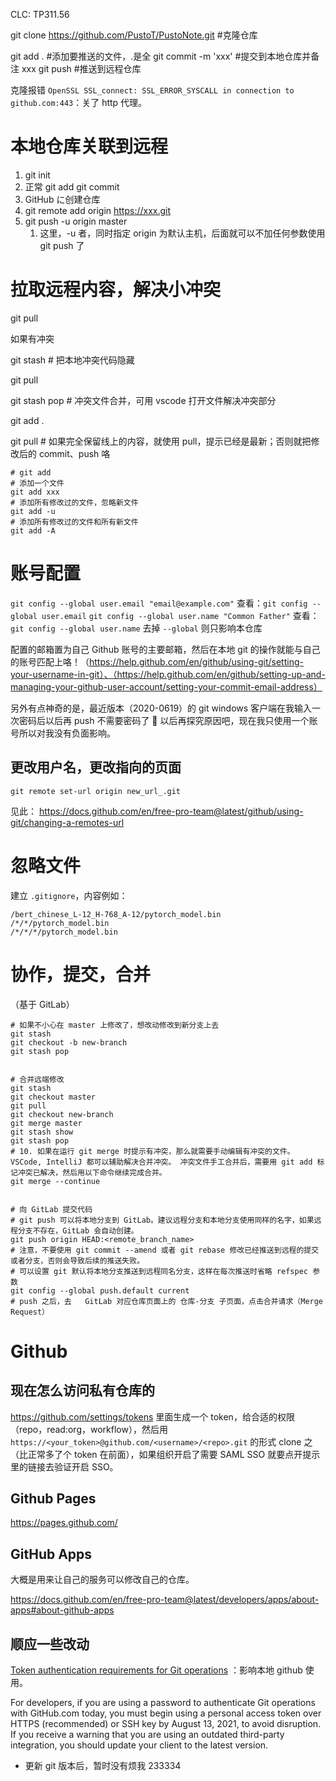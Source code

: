 CLC: TP311.56

git clone https://github.com/PustoT/PustoNote.git #克隆仓库

git add . #添加要推送的文件，.是全
git commit -m 'xxx' #提交到本地仓库并备注 xxx
git push #推送到远程仓库

克隆报错 `OpenSSL SSL_connect: SSL_ERROR_SYSCALL in connection to github.com:443`：关了 http 代理。

# 本地仓库关联到远程

1. git init
2. 正常 git add git commit
3. GitHub に创建仓库
4. git remote add origin https://xxx.git
5. git push -u origin master
   1. 这里，-u 者，同时指定 origin 为默认主机，后面就可以不加任何参数使用 git push 了

# 拉取远程内容，解决小冲突

git pull

如果有冲突

git stash # 把本地冲突代码隐藏

git pull

git stash pop # 冲突文件合并，可用 vscode 打开文件解决冲突部分

git add .

git pull # 如果完全保留线上的内容，就使用 pull，提示已经是最新；否则就把修改后的 commit、push 咯

```shell
# git add
# 添加一个文件
git add xxx
# 添加所有修改过的文件，忽略新文件
git add -u
# 添加所有修改过的文件和所有新文件
git add -A
```

# 账号配置

`git config --global user.email "email@example.com"`
查看：`git config --global user.email`
`git config --global user.name "Common Father"`
查看：`git config --global user.name`
去掉 `--global` 则只影响本仓库

配置的邮箱置为自己 Github 账号的主要邮箱，然后在本地 git 的操作就能与自己的账号匹配上咯！（https://help.github.com/en/github/using-git/setting-your-username-in-git）、（https://help.github.com/en/github/setting-up-and-managing-your-github-user-account/setting-your-commit-email-address）

另外有点神奇的是，最近版本（2020-0619）的 git windows 客户端在我输入一次密码后以后再 push 不需要密码了 🤔 以后再探究原因吧，现在我只使用一个账号所以对我没有负面影响。

## 更改用户名，更改指向的页面

`git remote set-url origin new_url_.git`

见此： https://docs.github.com/en/free-pro-team@latest/github/using-git/changing-a-remotes-url

# 忽略文件

建立 `.gitignore`，内容例如：

```
/bert_chinese_L-12_H-768_A-12/pytorch_model.bin
/*/*/pytorch_model.bin
/*/*/*/pytorch_model.bin
```

# 协作，提交，合并

（基于 GitLab）

```shell
# 如果不小心在 master 上修改了，想改动修改到新分支上去
git stash
git checkout -b new-branch
git stash pop


# 合并远端修改
git stash
git checkout master
git pull
git checkout new-branch
git merge master
git stash show
git stash pop
# 10. 如果在运行 git merge 时提示有冲突，那么就需要手动编辑有冲突的文件。VSCode, IntelliJ 都可以辅助解决合并冲突。 冲突文件手工合并后，需要用 git add 标记冲突已解决，然后用以下命令继续完成合并。
git merge --continue


# 向 GitLab 提交代码
# git push 可以将本地分支到 GitLab。建议远程分支和本地分支使用同样的名字，如果远程分支不存在，GitLab 会自动创建。
git push origin HEAD:<remote_branch_name>
# 注意，不要使用 git commit --amend 或者 git rebase 修改已经推送到远程的提交或者分支，否则会导致后续的推送失败。
# 可以设置 git 默认将本地分支推送到远程同名分支，这样在每次推送时省略 refspec 参数
git config --global push.default current
# push 之后，去   GitLab 对应仓库页面上的 仓库-分支 子页面，点击合并请求（Merge Request）
```

# Github

## 现在怎么访问私有仓库的

https://github.com/settings/tokens 里面生成一个 token，给合适的权限（repo，read:org，workflow），然后用 `https://<your_token>@github.com/<username>/<repo>.git` 的形式 clone 之（比正常多了个 token 在前面），如果组织开启了需要 SAML SSO 就要点开提示里的链接去验证开启 SSO。

## Github Pages

https://pages.github.com/

## GitHub Apps

大概是用来让自己的服务可以修改自己的仓库。

https://docs.github.com/en/free-pro-team@latest/developers/apps/about-apps#about-github-apps

## 顺应一些改动

[Token authentication requirements for Git operations](https://github.blog/2020-12-15-token-authentication-requirements-for-git-operations/) ：影响本地 github 使用。

For developers, if you are using a password to authenticate Git operations with GitHub.com today, you must begin using a personal access token over HTTPS (recommended) or SSH key by August 13, 2021, to avoid disruption. If you receive a warning that you are using an outdated third-party integration, you should update your client to the latest version.

- 更新 git 版本后，暂时没有烦我 233334

